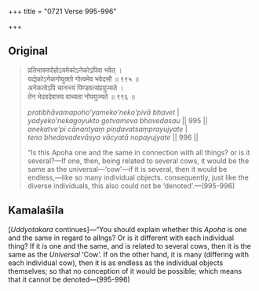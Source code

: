 +++
title = "0721 Verse 995-996"

+++
## Original 
>
> प्रतिभावमपोहोऽयमेकोऽनेकोऽपिवा भवेत् ।  
> यद्येकोऽनेकगोयुक्तो गोत्वमेव भवेदसौ ॥ ९९५ ॥  
> अनेकत्वेऽपि चानन्त्यं पिण्डवत्संप्रयुज्यते ।  
> तेन भेदवदेवास्य वाच्यता नोपयुज्यते ॥ ९९६ ॥ 
>
> *pratibhāvamapoho'yameko'neko'pivā bhavet* \|  
> *yadyeko'nekagoyukto gotvameva bhavedasau* \|\| 995 \|\|  
> *anekatve'pi cānantyaṃ piṇḍavatsaṃprayujyate* \|  
> *tena bhedavadevāsya vācyatā nopayujyate* \|\| 996 \|\| 
>
> “Is this Apoha one and the same in connection with all things? or is it several?—If one, then, being related to several cows, it would be the same as the universal—‘cow’—if it is several, then it would be endless,—like so many individual objects. consequently, just like the diverse individuals, this also could not be ‘denoted’.—(995-996)



## Kamalaśīla

[*Uddyotakara* continues]—“You should explain whether this *Apoha* is one and the same in regard to allngs? Or is it different with each individual thing? If it is one and the same, and is related to several cows, then it is the same as the *Universal* ‘Cow’. If on the other hand, it is many (differing with each individual cow), then it is as endless as the individual objects themselves; so that no conception of it would be possible; which means that it cannot be denoted—(995-996)


